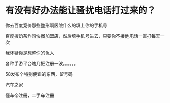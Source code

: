 # 有没有好办法能让骚扰电话打过来的？


你去百度竞价那些整形啊医院什么的填上你的手机号

百度搜奶茶炸鸡快餐加盟店，然后填手机号进去，只要你不接他电话一直打每天一次<img src="static/image/smiley/default/lol.gif" smilieid="12" border="0" alt="" />

我怀疑你是想整你的仇人<img src="static/image/smiley/default/lol.gif" smilieid="12" border="0" alt="" />

各种手游平台瞎几把注册一波。。。。。。

58发布个特别便宜的东西，留号码

汽车之家

懂车帝注冊，二手车注冊

